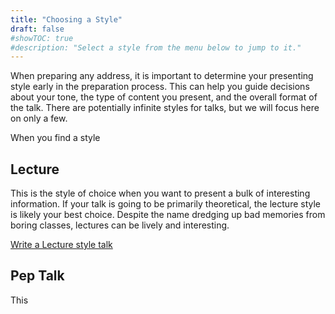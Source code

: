 ```yaml
---
title: "Choosing a Style"
draft: false
#showTOC: true
#description: "Select a style from the menu below to jump to it."
---
```


When preparing any address, it is important to determine your presenting style early in the preparation process. This can help you guide decisions about your tone, the type of content you present, and the overall format of the talk. There are potentially infinite styles for talks, but we will focus here on only a few.

When you find a style 

## Lecture

This is the style of choice when you want to present a bulk of interesting information. If your talk is going to be primarily theoretical, the lecture style is likely your best choice. Despite the name dredging up bad memories from boring classes, lectures can be lively and interesting.

[Write a Lecture style talk](/styles/lecture)

## Pep Talk

This














